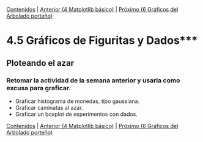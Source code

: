 [Contenidos](../Contenidos.md) \| [Anterior (4 Matplotlib básico)](04_matplotlib_basico.md) \| [Próximo (6 Gráficos del Arbolado porteño)](06_gráficos_de_arboles.md)

# 4.5 Gráficos de Figuritas y Dados***

## Ploteando el azar

### Retomar la actividad de la semana anterior y usarla como excusa para graficar.

- Graficar histograma de monedas, tipo gaussiana.
- Graficar caminatas al azar.
- Graficar un boxplot de experimentos con dados.



[Contenidos](../Contenidos.md) \| [Anterior (4 Matplotlib básico)](04_matplotlib_basico.md) \| [Próximo (6 Gráficos del Arbolado porteño)](06_gráficos_de_arboles.md)

